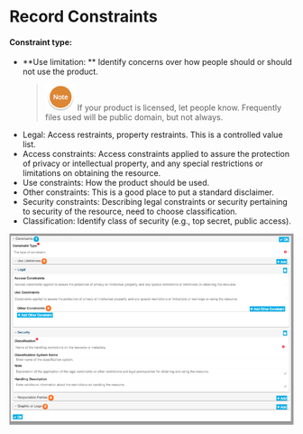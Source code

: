 # Record Constraints

#### Constraint type:

* **Use limitation: ** Identify concerns over how people should or should not use the product.
  > ![](/assets/NoteSmall.png) If your product is licensed, let people know. Frequently files used will be public domain, but not always.
* Legal: Access restraints, property restraints.  This is a controlled value list.
* Access constraints: Access constraints applied to assure the protection of privacy or intellectual property, and any special restrictions or limitations on obtaining the resource.
* Use constraints: How the product should be used.
* Other constraints: This is a good place to put a standard disclaimer.
* Security constraints: Describing legal constraints or security pertaining to security of the resource, need to choose classification.
* Classification: Identify class of security \(e.g., top secret, public access\).

![](/assets/ConstraintsScreenshot.png)



